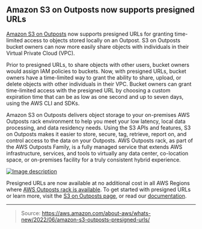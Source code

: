 ## Amazon S3 on Outposts now supports presigned URLs

[Amazon S3 on Outposts](https://aws.amazon.com/s3/outposts/) now supports presigned URLs for granting time-limited access to objects stored locally on an Outpost. S3 on Outposts bucket owners can now more easily share objects with individuals in their Virtual Private Cloud (VPC).

Prior to presigned URLs, to share objects with other users, bucket owners would assign IAM policies to buckets. Now, with presigned URLs, bucket owners have a time-limited way to grant the ability to share, upload, or delete objects with other individuals in their VPC. Bucket owners can grant time-limited access with the presigned URL by choosing a custom expiration time that can be as low as one second and up to seven days, using the AWS CLI and SDKs.

Amazon S3 on Outposts delivers object storage to your on-premises AWS Outposts rack environment to help you meet your low latency, local data processing, and data residency needs. Using the S3 APIs and features, S3 on Outposts makes it easier to store, secure, tag, retrieve, report on, and control access to the data on your Outposts. AWS Outposts rack, as part of the AWS Outposts Family, is a fully managed service that extends AWS infrastructure, services, and tools to virtually any data center, co-location space, or on-premises facility for a truly consistent hybrid experience.

[![Image description](https://dev-to-uploads.s3.amazonaws.com/uploads/articles/5m15zsqp4eb1szj9b681.png)](https://k21technologies.samcart.com/referral/gBBzLUFj/wZNqvQpM5mBn2g53)

Presigned URLs are now available at no additional cost in all AWS Regions where [AWS Outposts rack is available](https://aws.amazon.com/outposts/rack/faqs/). To get started with presigned URLs or learn more, visit the [S3 on Outposts page](https://aws.amazon.com/s3/outposts/), or read our [documentation](https://docs.aws.amazon.com/AmazonS3/latest/userguide/S3OutpostsPresignedURL.html).

---

> Source: https://aws.amazon.com/about-aws/whats-new/2022/06/amazon-s3-outposts-presigned-urls/